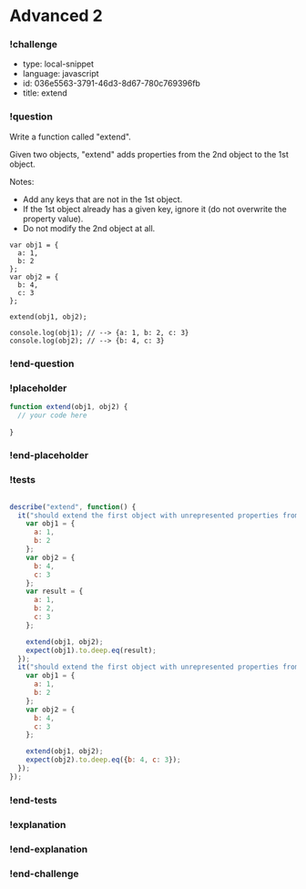 # Advanced 2

### !challenge

* type: local-snippet
* language: javascript
* id: 036e5563-3791-46d3-8d67-780c769396fb
* title: extend

### !question

Write a function called "extend".

Given two objects, "extend" adds properties from the 2nd object to the 1st object.

Notes:
* Add any keys that are not in the 1st object.
* If the 1st object already has a given key, ignore it (do not overwrite the property value).
* Do not modify the 2nd object at all.

```
var obj1 = {
  a: 1,
  b: 2
};
var obj2 = {
  b: 4,
  c: 3
};

extend(obj1, obj2);

console.log(obj1); // --> {a: 1, b: 2, c: 3}
console.log(obj2); // --> {b: 4, c: 3}
```

### !end-question

### !placeholder

```js
function extend(obj1, obj2) {
  // your code here
  
}
```

### !end-placeholder

### !tests

```js

describe("extend", function() {
  it("should extend the first object with unrepresented properties from the second object", function() {
    var obj1 = {
      a: 1,
      b: 2
    };
    var obj2 = {
      b: 4,
      c: 3
    };
    var result = {
      a: 1,
      b: 2,
      c: 3
    };

    extend(obj1, obj2);
    expect(obj1).to.deep.eq(result);
  });
  it("should extend the first object with unrepresented properties from the second object", function() {
    var obj1 = {
      a: 1,
      b: 2
    };
    var obj2 = {
      b: 4,
      c: 3
    };

    extend(obj1, obj2);
    expect(obj2).to.deep.eq({b: 4, c: 3});
  });
});


```

### !end-tests

### !explanation

### !end-explanation

### !end-challenge
